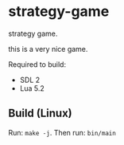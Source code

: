 # strategy-game
strategy game.

this is a very nice game.

Required to build:

* SDL 2
* Lua 5.2

## Build (Linux)
Run: ```make -j```.
Then run: ```bin/main```
